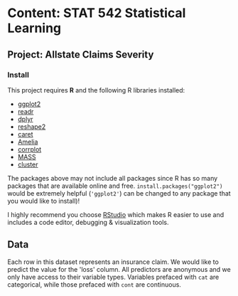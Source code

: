 # Content: STAT 542 Statistical Learning
## Project: Allstate Claims Severity

### Install

This project requires **R** and the following R libraries installed:

- [ggplot2](https://ggplot2.org/)
- [readr](https://cran.r-project.org/web/packages/readr/index.html)
- [dplyr](https://cran.r-project.org/web/packages/dplyr/index.html)
- [reshape2](https://cran.r-project.org/web/packages/reshape2/index.html)
- [caret](https://cran.r-project.org/web/packages/caret/index.html)
- [Amelia](https://cran.r-project.org/web/packages/Amelia/index.html)
- [corrplot](https://cran.r-project.org/web/packages/corrplot/index.html)
- [MASS](https://cran.r-project.org/web/packages/MASS/index.html)
- [cluster](https://cran.r-project.org/web/packages/cluster/index.html)

The packages above may not include all packages since R has so many packages that are available online and free. `install.packages("ggplot2")` would be extremely helpful (`'ggplot2'`) can be changed to any package that you would like to install)!

I highly recommend you choose [RStudio](https://www.rstudio.com/) which makes R easier to use and includes a code editor, debugging & visualization tools.

## Data

Each row in this dataset represents an insurance claim. We would like to predict the value for the 'loss' column. All predictors are anonymous and we only have access to their variable types. Variables prefaced with `cat` are categorical, while those prefaced with `cont` are continuous.
